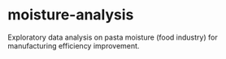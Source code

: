 # moisture-analysis
Exploratory data analysis on pasta moisture (food industry) for manufacturing efficiency improvement.
